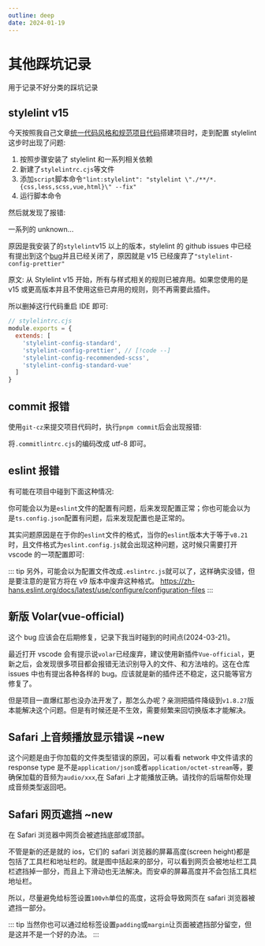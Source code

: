 ```yaml
---
outline: deep
date: 2024-01-19
---
```


# 其他踩坑记录

用于记录不好分类的踩坑记录

## stylelint v15

今天按照我自己文章[统一代码风格和规范项目代码](/workflow/code-and-style-standard#stylelint)搭建项目时，走到配置 stylelint 这步时出现了问题:

1. 按照步骤安装了 stylelint 和一系列相关依赖
2. 新建了`stylelintrc.cjs`等文件
3. 添加`script`脚本命令`"lint:stylelint": "stylelint \"./**/*.{css,less,scss,vue,html}\" --fix"`
4. 运行脚本命令

然后就发现了报错:

<ZoomImg
  src="/assets/notes/pit/others/terminal_stylelint.png"
  desc="运行相关命令后的报错"
/>

一系列的 unknown...

原因是我安装了的`stylelint`v15 以上的版本，stylelint 的 github issues 中已经有提出到这个[bug](https://github.com/prettier/stylelint-config-prettier/issues/140)并且已经关闭了，原因就是 v15 已经废弃了`"stylelint-config-prettier"`

原文: 从 Stylelint v15 开始，所有与样式相关的规则已被弃用。如果您使用的是 v15 或更高版本并且不使用这些已弃用的规则，则不再需要此插件。

所以删掉这行代码重启 IDE 即可:

```js
// stylelintrc.cjs
module.exports = {
  extends: [
    'stylelint-config-standard',
    'stylelint-config-prettier', // [!code --]
    'stylelint-config-recommended-scss',
    'stylelint-config-standard-vue'
  ]
}
```

## commit 报错

使用`git-cz`来提交项目代码时，执行`pnpm commit`后会出现报错:

<ZoomImg
  src="/assets/notes/pit/others/commit_bug.png"
  desc="运行pnpm commit的报错"
/>

将`.commitlintrc.cjs`的编码改成 utf-8 即可。

## eslint 报错

有可能在项目中碰到下面这种情况:

<ZoomImg src="/assets/notes/pit/others/eslint_bug_1.png" desc=".vue文件报错Parsing error: Unexpected token <" />

<ZoomImg src="/assets/notes/pit/others/eslint_bug_2.png" desc=".ts文件报错Parsing error: The keyword 'xxx' is reserved" />

你可能会以为是`eslint`文件的配置有问题，后来发现配置正常；你也可能会以为是`ts.config.json`配置有问题，后来发现配置也是正常的。

其实问题原因是在于你的`eslint`文件的格式，当你的`eslint`版本大于等于`v8.21`时，且文件格式为`eslint.config.js`就会出现这种问题，这时候只需要打开 vscode 的一项配置即可:

<ZoomImg src="/assets/notes/pit/others/eslint_bug_fix.png" desc="vscode eslint config" />

::: tip
另外，可能会以为配置文件改成`.eslintrc.js`就可以了，这样确实没错，但是要注意的是官方将在 v9 版本中废弃这种格式。
https://zh-hans.eslint.org/docs/latest/use/configure/configuration-files
:::

## 新版 Volar(vue-official)

这个 bug 应该会在后期修复，记录下我当时碰到的时间点(2024-03-21)。

最近打开 vscode 会有提示说`volar`已经废弃，建议使用新插件`Vue-official`，更新之后，会发现很多项目都会报错无法识别导入的文件、和方法啥的。这在仓库 issues 中也有提出各种各样的 bug。应该就是新的插件还不稳定，这只能等官方修复了。

但是项目一直爆红那也没办法开发了，那怎么办呢？亲测把插件降级到`v1.8.27`版本能解决这个问题。但是有时候还是不生效，需要频繁来回切换版本才能解决。

## Safari 上音频播放显示错误 ~new

这个问题是由于你加载的文件类型错误的原因，可以看看 network 中文件请求的 response type 是不是`application/json`或者`application/octet-stream`等，要确保加载的音频为`audio/xxx`,在 Safari 上才能播放正确。请找你的后端帮你处理成音频类型返回吧。

## Safari 网页遮挡 ~new

在 Safari 浏览器中网页会被遮挡底部或顶部。

<ZoomImg src="/assets/notes/pit/others/mobiles_height.png" desc="移动端浏览器" />

不管是新的还是就的 ios，它们的 safari 浏览器的屏幕高度(screen height)都是包括了工具栏和地址栏的。就是图中括起来的部分，可以看到网页会被地址栏工具栏遮挡掉一部分，而且上下滑动也无法解决。而安卓的屏幕高度并不会包括工具栏地址栏。

所以，尽量避免给标签设置`100vh`单位的高度，这将会导致网页在 safari 浏览器被遮挡一部分。

::: tip
当然你也可以通过给标签设置`padding`或`margin`让页面被遮挡部分留空，但是这并不是一个好的办法。
:::
